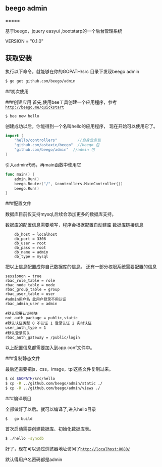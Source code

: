 ## beego admin
=====

基于beego，jquery easyui ,bootstarp的一个后台管理系统

VERSION = "0.1.0"

## 获取安装

执行以下命令，就能够在你的GOPATH/src 目录下发现beego admin
```bash
$ go get github.com/beego/admin
```

##初次使用

###创建应用
首先,使用bee工具创建一个应用程序，参考[`http://beego.me/quickstart`](beego的入门)
```
$ bee new hello
```
创建成功以后，你能得到一个名叫hello的应用程序，
现在开始可以使用它了。
```go
import (
	"hello/controllers" 		//自身业务包
	"github.com/astaxie/beego"  //beego 包
	"github.com/beego/admin"  //admin 包
)

```
引入admin代码，再main函数中使用它
```go
func main() {
	admin.Run()
	beego.Router("/", &controllers.MainController{})
	beego.Run()
}
```
###配置文件

数据库目前仅支持mysql,后续会添加更多的数据库支持。

数据库的配置信息需要填写，程序会根据配置自动建库
数据库链接信息
```
	db_host = localhost
	db_port = 3306
	db_user = root
	db_pass = root
	db_name = admin
	db_type = mysql
```
把以上信息配置成你自己数据库的信息。
还有一部分权限系统需要配置的信息
```
sessionon = true
rbac_role_table = role
rbac_node_table = node
rbac_group_table = group
rbac_user_table = user
#admin用户名 此用户登录不用认证
rbac_admin_user = admin

#默认需要认证模块
not_auth_package = public,static
#默认认证类型 0 不认证 1 登录认证 2 实时认证
user_auth_type = 1
#默认登录网关
rbac_auth_gateway = /public/login
```
以上配置信息都需要加入到app.conf文件中。

###复制静态文件

最后还需要把js，css，image，tpl这些文件复制过来。
```bash
$ cd $GOPATH/src/hello
$ cp -R ../github.com/beego/admin/static ./
$ cp -R ../github.com/beego/admin/views ./

```
###编译项目

全部做好了以后。就可以编译了,进入hello目录
```
$	go build
```
首次启动需要创建数据库、初始化数据库表。
```bash
$ ./hello -syncdb
```
好了，现在可以通过浏览器地址访问了[`http://localhost:8080/`](http://localhost:8080/)

默认得用户名密码都是admin

